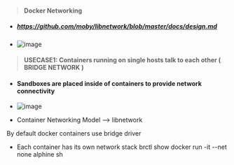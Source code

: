 

> #### Docker Networking
  - ##### https://github.com/moby/libnetwork/blob/master/docs/design.md
  - ![image](https://github.com/cskarthik22/Notes/assets/38231831/77664d89-09b0-40a2-aab3-6b6a5cfbfc97)
> #### USECASE1: Containers running on single hosts talk to each other ( BRIDGE NETWORK )
  - #### Sandboxes are placed inside of containers to provide network connectivity
  - ![image](https://github.com/cskarthik22/Notes/assets/38231831/7daf6cb0-9bb3-4176-918d-313264d962d2)



 
- Container Networking Model --> libnetwork 

By default docker containers use bridge driver
- Each container has its own network stack
brctl show
docker run -it --net none alphine sh
